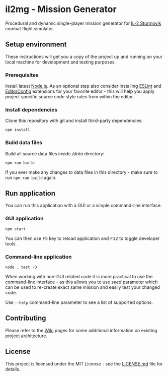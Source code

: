 # il2mg - Mission Generator

Procedural and dynamic single-player mission generator for [IL-2 Sturmovik](https://il2sturmovik.com/) combat flight simulator.

## Setup environment

These instructions will get you a copy of the project up and running on your local machine for development and testing purposes.

### Prerequisites

Install latest [Node.js](https://nodejs.org/en/). As an optional step also consider installing [ESLint](https://eslint.org/docs/user-guide/integrations#editors) and [EditorConfig](http://editorconfig.org/#download) extensions for your favorite editor - this will help you apply project specific source code style rules from within the editor.

### Install dependencies

Clone this repository with git and install third-party dependencies:

```
npm install
```

### Build data files

Build all source data files inside */data* directory:

```
npm run build
```

If you ever make any changes to data files in this directory - make sure to run `npm run build` again.

## Run application

You can run this application with a GUI or a simple command-line interface.

### GUI application

```
npm start
```

You can then use <kbd>F5</kbd> key to reload application and <kbd>F12</kbd> to toggle developer tools.

### Command-line application

```
node . test -D
```

When working with non-GUI related code it is more practical to use the command-line interface - as this allows you to use *seed* parameter which can be used to re-create exact same mission and easily test your changed code.

Use `--help` command-line parameter to see a list of supported options.

## Contributing

Please refer to the [Wiki](https://github.com/simast/il2mg/wiki) pages for some additional information on existing project architecture.

## License

This project is licensed under the MIT License - see the [LICENSE.md](LICENSE.md) file for details.
